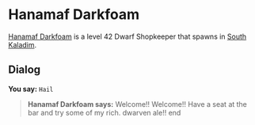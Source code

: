 # Hanamaf Darkfoam



[Hanamaf Darkfoam](/npc/60075) is a level 42 Dwarf Shopkeeper that spawns in [South Kaladim](/zone/60).



## Dialog

**You say:** `Hail`



>**Hanamaf Darkfoam says:** Welcome!! Welcome!! Have a seat at the bar and try some of my rich. dwarven ale!!
end





